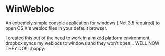 WinWebloc
=========

An extremely simple console application for windows (.Net 3.5 required) to open OS X's webloc files in your default browser.

I created this out of the need to work in a mixed platform environment, dropbox syncs my weblocs to windows and they won't open... WELL NOW THEY DO!!! :happy:
